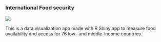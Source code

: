 ### International Food security

[![](https://img.shields.io/badge/Shiny-shinyapps.io-blue?style=flat&labelColor=white&logo=RStudio&logoColor=blue)](https://k3nnywilliam.shinyapps.io/ifsec/)

This is a data visualization app made with R Shiny app to measure food availability and access for 76 low- and middle-income countries.
